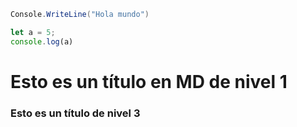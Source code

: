```csharp
Console.WriteLine("Hola mundo")
```

```javascript
let a = 5;
console.log(a)
```

# Esto es un título en MD de nivel 1
### Esto es un título de nivel 3
